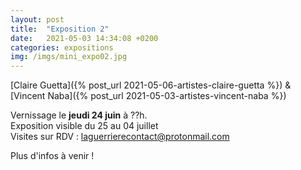 ```yaml
---
layout: post
title:  "Exposition 2"
date:   2021-05-03 14:34:08 +0200
categories: expositions
img: /imgs/mini_expo02.jpg
---
```


[Claire Guetta]({% post_url 2021-05-06-artistes-claire-guetta %}) & [Vincent Naba]({% post_url 2021-05-03-artistes-vincent-naba %})


Vernissage le **jeudi 24 juin** à ??h.  
Exposition visible du 25 au 04 juillet  
Visites sur RDV : laguerrierecontact@protonmail.com


Plus d'infos à venir !
